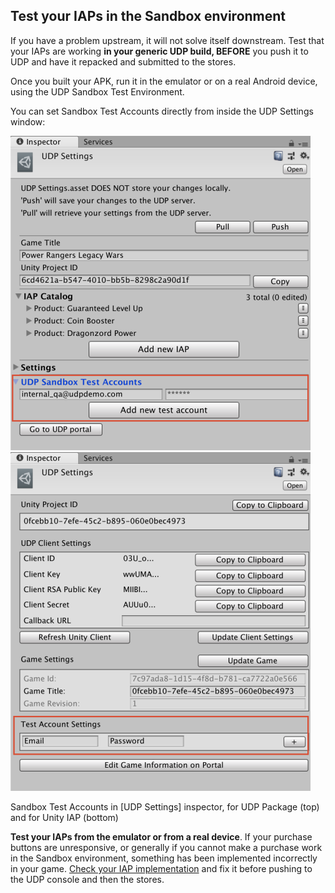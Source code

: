 ## Test your IAPs in the Sandbox environment 

If you have a problem upstream, it will not solve itself downstream. Test that your IAPs are working **in your generic UDP build, BEFORE** you push it to UDP and have it repacked and submitted to the stores.

Once you built your APK, run it in the emulator or on a real Android device, using the UDP Sandbox Test Environment. 

You can set Sandbox Test Accounts directly from inside the UDP Settings window:

![img](images/image_65.png)
![img](images/image_66.png)

Sandbox Test Accounts in [UDP Settings] inspector, for UDP Package (top) and for Unity IAP (bottom)

**Test your IAPs from the emulator or from a real device**. If your purchase buttons are unresponsive, or generally if you cannot make a purchase work in the Sandbox environment, something has been implemented incorrectly in your game. [Check your IAP implementation](Check_your_IAP_implementation.md) and fix it before pushing to the UDP console and then the stores.

